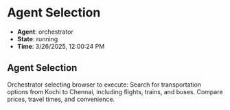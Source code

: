 # Agent Selection

- **Agent**: orchestrator
- **State**: running
- **Time**: 3/26/2025, 12:00:24 PM

## Agent Selection

Orchestrator selecting browser to execute: Search for transportation options from Kochi to Chennai, including flights, trains, and buses. Compare prices, travel times, and convenience.

